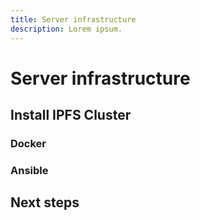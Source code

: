 ```yaml
---
title: Server infrastructure
description: Lorem ipsum.
---
```


# Server infrastructure

 <!-- Explain what IPFS Cluster is. -->
 <!-- Explain why server environments benefit from IPFS Cluster. -->

## Install IPFS Cluster

<!-- Cluster can be installed using either Docker or Ansible. -->

### Docker

### Ansible

## Next steps

<!-- Link to further resources that server environment would benefit from. -->
